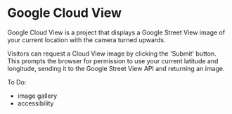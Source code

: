 # Google Cloud View
Google Cloud View is a project that displays a Google Street View image of your current location with the camera turned upwards.

Visitors can request a Cloud View image by clicking the 'Submit' button. This prompts the browser for permission to use your current latitude and longitude, sending it to the Google Street View API and returning an image.

To Do:
- image gallery
- accessibility
